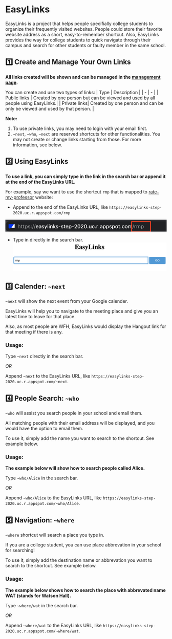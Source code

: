 # EasyLinks
EasyLinks is a project that helps people specifially college students to organize their frequently visited websites. People could store their favorite website address as a short, easy-to-remember shortcut. Also, EasyLinks provides the way for college students to quick navigate through their campus and search for other students or faulty member in the same school.

## :one: Create and Manage Your Own Links
**All links created will be shown and can be managed in the [management page](https://easylinks-step-2020.uc.r.appspot.com/manage.html).**

You can create and use two types of links:
| Type | Description |
| - | - |
| Public links | Created by one person but can be viewed and used by all people using EasyLinks.|
| Private links| Created by one person and can be only be viewed and used by that person.       |

**Note:**
  1. To use private links, you may need to login with your email first.
  2. `~next`, `~who`, `~next` are reserved shortcuts for other functionalities. You may not create or change links starting from those. For more information, see below.

## :two: Using EasyLinks
**To use a link, you can simply type in the link in the search bar or append it at the end of the EasyLinks URL.**

For example, say we want to use the shortcut `rmp` that is mapped to [rate-my-professor](https://www.ratemyprofessors.com/) website:
- Append to the end of the EasyLinks URL, like `https://easylinks-step-2020.uc.r.appspot.com/rmp`

![Image of typing URL](URL.png)

- Type in directly in the search bar.
![Image of typing in search bar](searchbar.png)

## :three: Calender: `~next`
`~next` will show the next event from your Google calender. 

EasyLinks will help you to navigate to the meeting place and give you an latest time to leave for that place.

Also, as most people are WFH, EasyLinks would display the Hangout link for that meeting if there is any.

### Usage: ###

Type `~next` directly in the search bar.

*OR* 

Append `~next` to the EasyLinks URL, like `https://easylinks-step-2020.uc.r.appspot.com/~next`.

## :four: People Search: `~who` ###
`~who` will assist you search people in your school and email them.

All matching people with their email address will be displayed, and you would have the option to email them.

To use it, simply add the name you want to search to the shortcut. See example below.

### Usage: ### 
**The example below will show how to search people called Alice.**

Type `~who/Alice` in the search bar.

*OR*

Append `~who/Alice` to the EasyLinks URL, like `https://easylinks-step-2020.uc.r.appspot.com/~who/Alice`.

## :five: Navigation: `~where` ##
`~where` shortcut will search a place you type in.

If you are a college student, you can use place abbrevation in your school for searching!

To use it, simply add the destination name or abbrevation you want to search to the shortcut. See example below.

### Usage: ###
**The example below shows how to search the place with abbrevated name WAT (stands for Watson Hall).**

Type `~where/wat` in the search bar.

*OR*

Append `~where/wat` to the EasyLinks URL, like `https://easylinks-step-2020.uc.r.appspot.com/~where/wat`.

